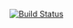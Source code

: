 [![Build Status](https://travis-ci.com/Dmitry-creator/tasting3.svg?branch=main)](https://travis-ci.com/Dmitry-creator/tasting3)

